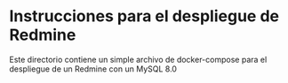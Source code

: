 # Instrucciones para el despliegue de Redmine

Este directorio contiene un simple archivo de docker-compose para el despliegue de un Redmine con un MySQL 8.0
